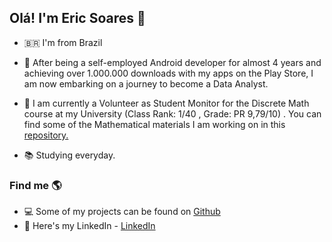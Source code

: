 ## Olá! I'm Eric Soares 👋

- 🇧🇷 I'm from Brazil

- 🔭 After being a self-employed Android developer for almost 4 years and achieving over 1.000.000 downloads with my apps on the Play Store, I am now embarking on a journey to become a Data Analyst.
- 👯 I am currently a Volunteer as Student Monitor for the Discrete Math course at my University (Class Rank: 1/40 , Grade: PR 9,79/10) . You can find some of the Mathematical materials I am working on in this [repository.](https://github.com/soareseric/learn-math-for-data-science) 
- 📚 Studying everyday.

### Find me 🌎

- 💻 Some of my projects can be found on [Github](https://github.com/soareseric)
- 💼 Here's my LinkedIn - [LinkedIn](https://www.linkedin.com/in/eric-soares-maciel/)
